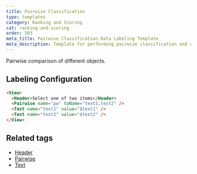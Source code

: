 ```yaml
---
title: Pairwise Classification
type: templates
category: Ranking and Scoring
cat: ranking-and-scoring
order: 503
meta_title: Pairwise Classification Data Labeling Template
meta_description: Template for performing pairwise classification and comparison tasks with Label Studio for your machine learning and data science projects.
---
```


Pairwise comparison of different objects.

## Labeling Configuration

```html
<View>
  <Header>Select one of two items</Header>
  <Pairwise name="pw" toName="text1,text2" />
  <Text name="text1" value="$text1" />
  <Text name="text2" value="$text2" />
</View>
```

## Related tags
- [Header](/tags/header.html)
- [Pairwise](/tags/pairwise.html)
- [Text](tags/text.html)

